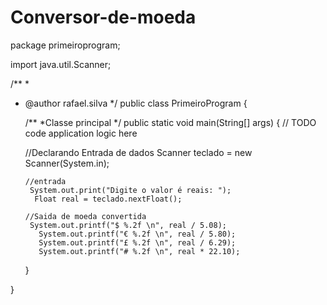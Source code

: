 # Conversor-de-moeda

package primeiroprogram;

import java.util.Scanner;




/**
 *
 * @author rafael.silva
 */
public class PrimeiroProgram {

    /**
     *Classe principal
     */
    public static void main(String[] args) {
        // TODO code application logic here
    
      //Declarando Entrada de dados
       Scanner teclado = new Scanner(System.in);
       
       //entrada 
        System.out.print("Digite o valor é reais: ");
         Float real = teclado.nextFloat();
         
       //Saida de moeda convertida
        System.out.printf("$ %.2f \n", real / 5.08);
          System.out.printf("€ %.2f \n", real / 5.80);
          System.out.printf("£ %.2f \n", real / 6.29);
          System.out.printf("# %.2f \n", real * 22.10);
       
        
        
    }
    
}
